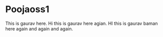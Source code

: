 # Poojaoss1
This is gaurav here.
Hi this is gaurav here agian.
HI this is gaurav baman here again and again and again.
